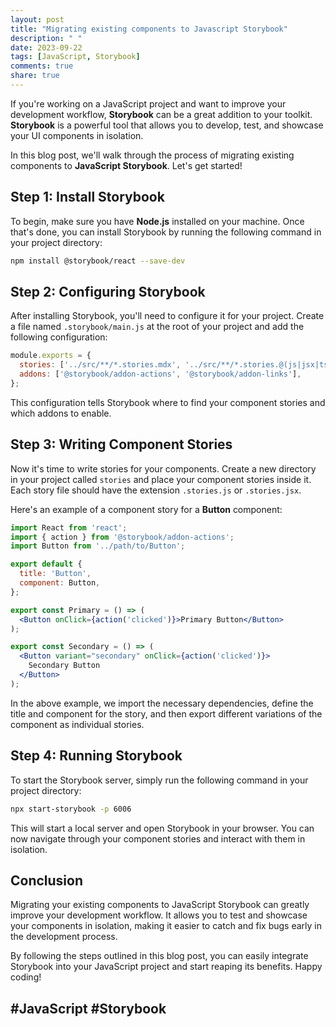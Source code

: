 ```yaml
---
layout: post
title: "Migrating existing components to Javascript Storybook"
description: " "
date: 2023-09-22
tags: [JavaScript, Storybook]
comments: true
share: true
---
```


If you're working on a JavaScript project and want to improve your development workflow, **Storybook** can be a great addition to your toolkit. **Storybook** is a powerful tool that allows you to develop, test, and showcase your UI components in isolation.

In this blog post, we'll walk through the process of migrating existing components to **JavaScript Storybook**. Let's get started!

## Step 1: Install Storybook

To begin, make sure you have **Node.js** installed on your machine. Once that's done, you can install Storybook by running the following command in your project directory:

```bash
npm install @storybook/react --save-dev
```

## Step 2: Configuring Storybook

After installing Storybook, you'll need to configure it for your project. Create a file named `.storybook/main.js` at the root of your project and add the following configuration:

```javascript
module.exports = {
  stories: ['../src/**/*.stories.mdx', '../src/**/*.stories.@(js|jsx|ts|tsx)'],
  addons: ['@storybook/addon-actions', '@storybook/addon-links'],
};
```

This configuration tells Storybook where to find your component stories and which addons to enable.

## Step 3: Writing Component Stories

Now it's time to write stories for your components. Create a new directory in your project called `stories` and place your component stories inside it. Each story file should have the extension `.stories.js` or `.stories.jsx`.

Here's an example of a component story for a **Button** component:

```jsx
import React from 'react';
import { action } from '@storybook/addon-actions';
import Button from '../path/to/Button';

export default {
  title: 'Button',
  component: Button,
};

export const Primary = () => (
  <Button onClick={action('clicked')}>Primary Button</Button>
);

export const Secondary = () => (
  <Button variant="secondary" onClick={action('clicked')}>
    Secondary Button
  </Button>
);
```

In the above example, we import the necessary dependencies, define the title and component for the story, and then export different variations of the component as individual stories.

## Step 4: Running Storybook

To start the Storybook server, simply run the following command in your project directory:

```bash
npx start-storybook -p 6006
```

This will start a local server and open Storybook in your browser. You can now navigate through your component stories and interact with them in isolation.

## Conclusion

Migrating your existing components to JavaScript Storybook can greatly improve your development workflow. It allows you to test and showcase your components in isolation, making it easier to catch and fix bugs early in the development process.

By following the steps outlined in this blog post, you can easily integrate Storybook into your JavaScript project and start reaping its benefits. Happy coding!

## #JavaScript #Storybook